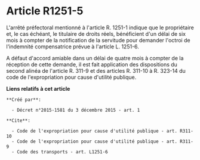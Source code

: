 # Article R1251-5

L'arrêté préfectoral mentionné à l'article R. 1251-1 indique que le propriétaire et, le cas échéant, le titulaire de droits
réels, bénéficient d'un délai de six mois à compter de la notification de la servitude pour demander l'octroi de l'indemnité
compensatrice prévue à l'article L. 1251-6. 

A défaut d'accord amiable dans un délai de quatre mois à compter de la réception de cette demande, il est fait application
des dispositions du second alinéa de l'article 
R. 311-9 
et des articles 
R. 311-10 à R. 323-14 
du code de l'expropriation pour cause d'utilité publique.

**Liens relatifs à cet article**

	**Créé par**:

	  - Décret n°2015-1581 du 3 décembre 2015 - art. 1

	**Cite**:

	  - Code de l'expropriation pour cause d'utilité publique - art. R311-10
	  - Code de l'expropriation pour cause d'utilité publique - art. R311-9
	  - Code des transports - art. L1251-6
